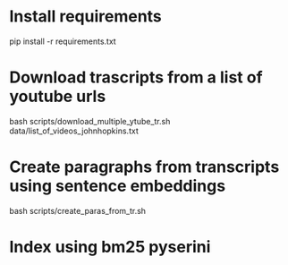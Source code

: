 # Install requirements
pip install -r requirements.txt


# Download trascripts from a list of youtube urls

bash scripts/download_multiple_ytube_tr.sh data/list_of_videos_johnhopkins.txt 


# Create paragraphs from transcripts using sentence embeddings
bash scripts/create_paras_from_tr.sh


# Index using bm25 pyserini


